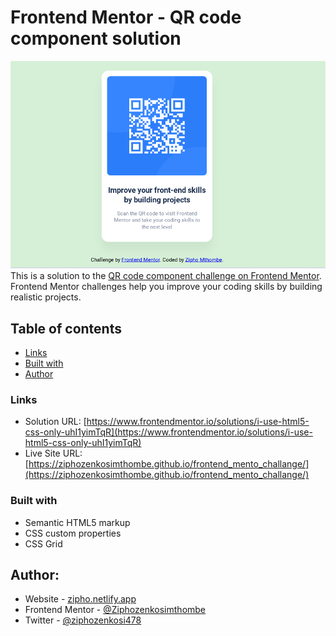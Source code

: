 # Frontend Mentor - QR code component solution
![](Screenshot.png)
This is a solution to the [QR code component challenge on Frontend Mentor](https://www.frontendmentor.io/challenges/qr-code-component-iux_sIO_H). Frontend Mentor challenges help you improve your coding skills by building realistic projects. 

## Table of contents
  - [Links](#links)
  - [Built with](#built-with)
  - [Author](#author)


### Links

- Solution URL: [https://www.frontendmentor.io/solutions/i-use-html5-css-only-uhI1yimTqR](https://www.frontendmentor.io/solutions/i-use-html5-css-only-uhI1yimTqR)
- Live Site URL: [https://ziphozenkosimthombe.github.io/frontend_mento_challange/](https://ziphozenkosimthombe.github.io/frontend_mento_challange/)


### Built with

- Semantic HTML5 markup
- CSS custom properties
- CSS Grid


## Author:


- Website - [zipho.netlify.app](https://zipho.netlify.app/)
- Frontend Mentor - [@Ziphozenkosimthombe](https://www.frontendmentor.io/profile/Ziphozenkosimthombe)
- Twitter - [@ziphozenkosi478](https://www.twitter.com/ziphozenkosi478)

